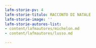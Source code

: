 ```yaml
---
lafm-storie-pv: 4
lafm-storie-titulo: RACCONTO DI NATALE
lafm-storie-image: ''
lafm-storie-autores-list:
- content/lafmautores/michelon.md
- content/lafmautores/lusso.md

---
```

